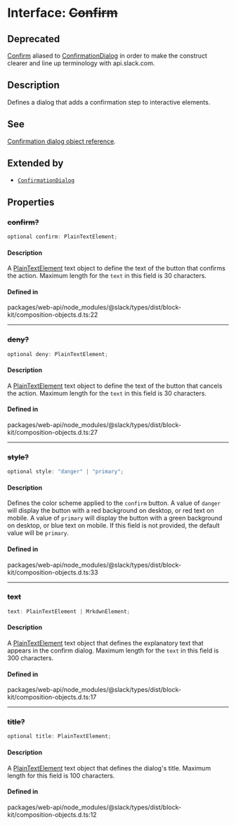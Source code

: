 # Interface: ~~Confirm~~

## Deprecated

[Confirm](Interface.Confirm.md) aliased to [ConfirmationDialog](Interface.ConfirmationDialog.md) in order to make the construct clearer
and line up terminology with api.slack.com.

## Description

Defines a dialog that adds a confirmation step to interactive elements.

## See

[Confirmation dialog object reference](https://api.slack.com/reference/block-kit/composition-objects#confirm).

## Extended by

- [`ConfirmationDialog`](Interface.ConfirmationDialog.md)

## Properties

### ~~confirm?~~

```ts
optional confirm: PlainTextElement;
```

#### Description

A [PlainTextElement](Interface.PlainTextElement.md) text object to define the text of the button that confirms the action.
Maximum length for the `text` in this field is 30 characters.

#### Defined in

packages/web-api/node\_modules/@slack/types/dist/block-kit/composition-objects.d.ts:22

***

### ~~deny?~~

```ts
optional deny: PlainTextElement;
```

#### Description

A [PlainTextElement](Interface.PlainTextElement.md) text object to define the text of the button that cancels the action.
Maximum length for the `text` in this field is 30 characters.

#### Defined in

packages/web-api/node\_modules/@slack/types/dist/block-kit/composition-objects.d.ts:27

***

### ~~style?~~

```ts
optional style: "danger" | "primary";
```

#### Description

Defines the color scheme applied to the `confirm` button. A value of `danger` will display the button
with a red background on desktop, or red text on mobile. A value of `primary` will display the button with a green
background on desktop, or blue text on mobile. If this field is not provided, the default value will be `primary`.

#### Defined in

packages/web-api/node\_modules/@slack/types/dist/block-kit/composition-objects.d.ts:33

***

### ~~text~~

```ts
text: PlainTextElement | MrkdwnElement;
```

#### Description

A [PlainTextElement](Interface.PlainTextElement.md) text object that defines the explanatory text that appears in the confirm
dialog. Maximum length for the `text` in this field is 300 characters.

#### Defined in

packages/web-api/node\_modules/@slack/types/dist/block-kit/composition-objects.d.ts:17

***

### ~~title?~~

```ts
optional title: PlainTextElement;
```

#### Description

A [PlainTextElement](Interface.PlainTextElement.md) text object that defines the dialog's title.
Maximum length for this field is 100 characters.

#### Defined in

packages/web-api/node\_modules/@slack/types/dist/block-kit/composition-objects.d.ts:12
